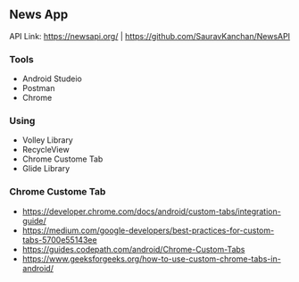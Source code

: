 ## News App

API Link: https://newsapi.org/ | https://github.com/SauravKanchan/NewsAPI

### Tools 

- Android Studeio
- Postman 
- Chrome

### Using

- Volley Library
- RecycleView
- Chrome Custome Tab
- Glide Library


### Chrome Custome Tab

- https://developer.chrome.com/docs/android/custom-tabs/integration-guide/ 
- https://medium.com/google-developers/best-practices-for-custom-tabs-5700e55143ee
- https://guides.codepath.com/android/Chrome-Custom-Tabs 
- https://www.geeksforgeeks.org/how-to-use-custom-chrome-tabs-in-android/
